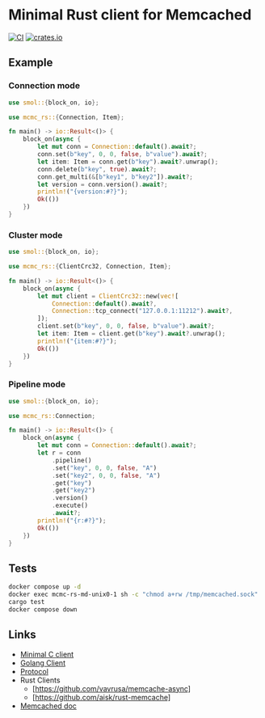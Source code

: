 # Minimal Rust client for Memcached

[![CI](https://github.com/ArtemIsmagilov/mcmc-rs/actions/workflows/ci.yaml/badge.svg)](https://github.com/ArtemIsmagilov/mcmc-rs/actions/workflows/ci.yaml)
[![crates.io](https://img.shields.io/crates/v/bitflags.svg)](https://crates.io/crates/mcmc-rs)

## Example

### Connection mode

```rust
use smol::{block_on, io};

use mcmc_rs::{Connection, Item};

fn main() -> io::Result<()> {
    block_on(async {
        let mut conn = Connection::default().await?;
        conn.set(b"key", 0, 0, false, b"value").await?;
        let item: Item = conn.get(b"key").await?.unwrap();
        conn.delete(b"key", true).await?;
        conn.get_multi(&[b"key1", b"key2"]).await?;
        let version = conn.version().await?;
        println!("{version:#?}");
        Ok(())
    })
}
```

### Cluster mode

```rust
use smol::{block_on, io};

use mcmc_rs::{ClientCrc32, Connection, Item};

fn main() -> io::Result<()> {
    block_on(async {
        let mut client = ClientCrc32::new(vec![
            Connection::default().await?,
            Connection::tcp_connect("127.0.0.1:11212").await?,
        ]);
        client.set(b"key", 0, 0, false, b"value").await?;
        let item: Item = client.get(b"key").await?.unwrap();
        println!("{item:#?}");
        Ok(())
    })
}
```

### Pipeline mode

```rust
use smol::{block_on, io};

use mcmc_rs::Connection;

fn main() -> io::Result<()> {
    block_on(async {
        let mut conn = Connection::default().await?;
        let r = conn
            .pipeline()
            .set("key", 0, 0, false, "A")
            .set("key2", 0, 0, false, "A")
            .get("key")
            .get("key2")
            .version()
            .execute()
            .await?;
        println!("{r:#?}");
        Ok(())
    })
}
```

## Tests

```bash
docker compose up -d
docker exec mcmc-rs-md-unix0-1 sh -c "chmod a+rw /tmp/memcached.sock"
cargo test
docker compose down
```

## Links

- [Minimal C client](https://github.com/dormando/mcmc)
- [Golang Client](https://github.com/bradfitz/gomemcache/tree/master)
- [Protocol](https://github.com/memcached/memcached/blob/master/doc/protocol.txt)
- Rust Clients
  - [https://github.com/vavrusa/memcache-async]
  - [https://github.com/aisk/rust-memcache]
- [Memcached doc](https://docs.memcached.org)
